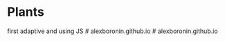 # Plants
first adaptive and using JS
#   a l e x b o r o n i n . g i t h u b . i o  
 #   a l e x b o r o n i n . g i t h u b . i o  
 